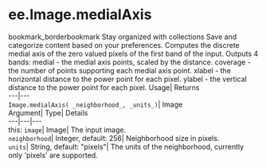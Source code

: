  
#  ee.Image.medialAxis 
bookmark_borderbookmark Stay organized with collections  Save and categorize content based on your preferences. 
Computes the discrete medial axis of the zero valued pixels of the first band of the input. Outputs 4 bands: 
medial - the medial axis points, scaled by the distance.
coverage - the number of points supporting each medial axis point.
xlabel - the horizontal distance to the power point for each pixel.
ylabel - the vertical distance to the power point for each pixel.
Usage| Returns  
---|---  
`Image.medialAxis( _neighborhood_, _units_)`| Image  
Argument| Type| Details  
---|---|---  
this: `image`| Image| The input image.  
`neighborhood`| Integer, default: 256| Neighborhood size in pixels.  
`units`| String, default: "pixels"| The units of the neighborhood, currently only 'pixels' are supported.  
